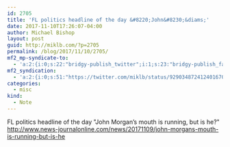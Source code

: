 ```yaml
---
id: 2705
title: 'FL politics headline of the day &#8220;John&#8230;&diams;'
date: 2017-11-10T17:26:07-04:00
author: Michael Bishop
layout: post
guid: http://miklb.com/?p=2705
permalink: /blog/2017/11/10/2705/
mf2_mp-syndicate-to:
  - 'a:2:{i:0;s:22:"bridgy-publish_twitter";i:1;s:23:"bridgy-publish_facebook";}'
mf2_syndication:
  - 'a:2:{i:0;s:51:"https://twitter.com/miklb/status/929034872412401670";i:1;s:66:"https://www.facebook.com/10154408911669162/posts/10156155481629162";}'
categories:
  - misc
kind:
  - Note
---
```

FL politics headline of the day "John Morgan’s mouth is running, but is he?"  <http://www.news-journalonline.com/news/20171109/john-morgans-mouth-is-running-but-is-he>